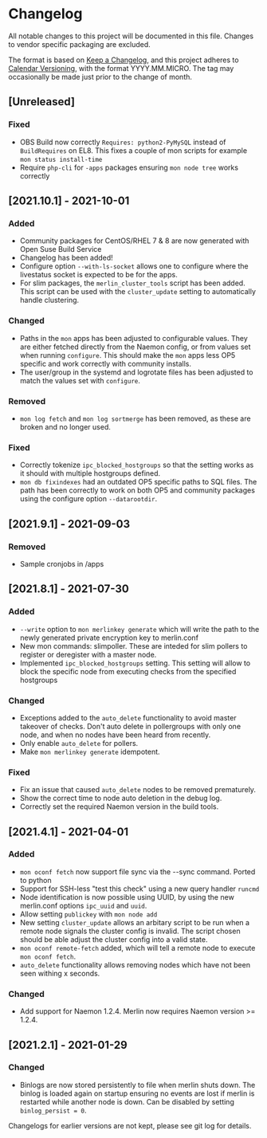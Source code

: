 # Changelog
All notable changes to this project will be documented in this file. Changes to
vendor specific packaging are excluded.

The format is based on [Keep a Changelog](https://keepachangelog.com/en/1.0.0/),
and this project adheres to [Calendar Versioning](https://calver.org/), with the
format YYYY.MM.MICRO. The tag may occasionally be made just prior to the change
of month.

## [Unreleased]
### Fixed
- OBS Build now correctly `Requires: python2-PyMySQL` instead of `BuildRequires`
  on EL8. This fixes a couple of mon scripts for example
  `mon status install-time`
- Require `php-cli` for `-apps` packages ensuring `mon node tree` works
  correctly

## [2021.10.1] - 2021-10-01
### Added
- Community packages for CentOS/RHEL 7 & 8 are now generated with Open Suse
  Build Service
- Changelog has been added!
- Configure option `--with-ls-socket` allows one to configure where the
  livestatus socket is expected to be for the apps.
- For slim packages, the `merlin_cluster_tools` script has been added. This
  script can be used with the `cluster_update` setting to automatically handle
  clustering.

### Changed
- Paths in the `mon` apps has been adjusted to configurable values. They are
  either fetched directly from the Naemon config, or from values set when
  running `configure`. This should make the `mon` apps less OP5 specific and
  work correctly with community installs.
- The user/group in the systemd and logrotate files has been adjusted to match
  the values set with `configure`.

### Removed
- `mon log fetch` and `mon log sortmerge` has been removed, as these are broken
   and no longer used.

### Fixed
- Correctly tokenize `ipc_blocked_hostgroups` so that the setting works as it
  should with multiple hostgroups defined.
- `mon db fixindexes` had an outdated OP5 specific paths to SQL files. The path
  has been correctly to work on both OP5 and community packages using the
  configure option `--datarootdir`.

## [2021.9.1] - 2021-09-03
### Removed
- Sample cronjobs in /apps

## [2021.8.1] - 2021-07-30
### Added
- `--write` option to `mon merlinkey generate` which will write the path to the
  newly generated private encryption key to merlin.conf
- New mon commands: slimpoller. These are inteded for slim pollers to register
  or deregister with a master node.
- Implemented `ipc_blocked_hostgroups` setting. This setting will allow to block
  the specific node from executing checks from the specified hostgroups

### Changed
- Exceptions added to the `auto_delete` functionality to avoid master takeover
  of checks. Don't auto delete in pollergroups with only one node, and when
  no nodes have been heard from recently.
- Only enable `auto_delete` for pollers.
- Make `mon merlinkey generate` idempotent.

### Fixed
- Fix an issue that caused `auto_delete` nodes to be removed prematurely.
- Show the correct time to node auto deletion in the debug log.
- Correctly set the required Naemon version in the build tools.


## [2021.4.1] - 2021-04-01
### Added
- `mon oconf fetch` now support file sync via the --sync command. Ported to
   python
- Support for SSH-less "test this check" using a new query handler `runcmd`
- Node identification is now possible using UUID, by using the new merlin.conf
  options `ipc_uuid` and `uuid`.
- Allow setting `publickey` with `mon node add`
- New setting `cluster_update` allows an arbitary script to be run when a remote
  node signals the cluster config is invalid. The script chosen should be able
  adjust the cluster config into a valid state.
- `mon oconf remote-fetch` added, which will tell a remote node to execute
  `mon oconf fetch`.
- `auto_delete` functionality allows removing nodes which have not been seen
  withing x seconds.

### Changed
- Add support for Naemon 1.2.4. Merlin now requires Naemon version >= 1.2.4.

## [2021.2.1] - 2021-01-29
### Changed
- Binlogs are now stored persistently to file when merlin shuts down. The
  binlog is loaded again on startup ensuring no events are lost if merlin is
  restarted while another node is down. Can be disabled by setting
  `binlog_persist = 0`.

Changelogs for earlier versions are not kept, please see git log for details.
